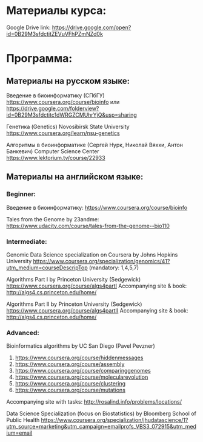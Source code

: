 # Материалы курса:

Google Drive link:  https://drive.google.com/open?id=0B29M3sfdctitZEVuVFhPZmNZd0k

# Программа:


## Материалы на русском языке:

Введение в биоинформатику (СПбГУ)
https://www.coursera.org/course/bioinfo  или https://drive.google.com/folderview?id=0B29M3sfdctitc1dWRGZCMUhrYjQ&usp=sharing

Генетика (Genetics)
Novosibirsk State University
https://www.coursera.org/learn/nsu-genetics

Алгоритмы в биоинформатике (Сергей Нурк, Николай Вяххи, Антон Банкевич)
Computer Science Center
https://www.lektorium.tv/course/22933


## Материалы на английском языке:

### Beginner:

Введение в биоинформатику: https://www.coursera.org/course/bioinfo

Tales from the Genome by 23andme:
https://www.udacity.com/course/tales-from-the-genome--bio110



### Intermediate:

Genomic Data Science specialization on Coursera by Johns Hopkins University
https://www.coursera.org/specialization/genomics/41?utm_medium=courseDescripTop
(mandatory: 1,4,5,7)

Algorithms Part I  by Princeton University (Sedgewick)
https://www.coursera.org/course/algs4partI
Accompanying site & book:
http://algs4.cs.princeton.edu/home/

Algorithms Part II by Princeton University (Sedgewick)
https://www.coursera.org/course/algs4partII
Accompanying site & book:
http://algs4.cs.princeton.edu/home/


### Advanced:


Bioinformatics algorithms by UC San Diego (Pavel Pevzner)
1. https://www.coursera.org/course/hiddenmessages
2. https://www.coursera.org/course/assembly
3. https://www.coursera.org/course/comparinggenomes
4. https://www.coursera.org/course/molecularevolution
5. https://www.coursera.org/course/clustering
6. https://www.coursera.org/course/mutations

Accompanying site with tasks:
http://rosalind.info/problems/locations/


Data Science Specialization (focus on Biostatistics) by Bloomberg School of Public Health
https://www.coursera.org/specialization/jhudatascience/1?utm_source=marketing&utm_campaign=emailprofs_VBS3_072915&utm_medium=email
